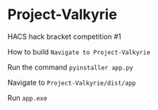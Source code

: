 # Project-Valkyrie
HACS hack bracket competition #1

How to build
```Navigate to Project-Valkyrie```

Run the command ```pyinstaller app.py```

Navigate to ```Project-Valkyrie/dist/app```

Run ```app.exe```
